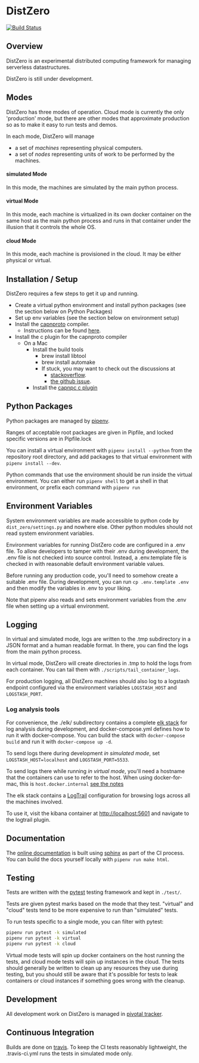 # DistZero

[![Build Status](https://travis-ci.org/koreiklein/dist_zero.svg?branch=dev)](https://travis-ci.org/koreiklein/dist_zero)

## Overview

DistZero is an experimental distributed computing framework for managing serverless datastructures.

DistZero is still under development.

## Modes

DistZero has three modes of operation. Cloud mode is currently the only 'production' mode,
but there are other modes that approximate production so as to make it easy to run tests and demos.

In each mode, DistZero will manage

- a set of *machines* representing physical computers.
- a set of *nodes* representing units of work to be performed by the machines.

#### simulated Mode
In this mode, the machines are simulated by the main python process.

#### virtual Mode
In this mode, each machine is virtualized in its own docker container on the same host as the main python process and
runs in that container under the illusion that it controls the whole OS.

#### cloud Mode
In this mode, each machine is provisioned in the cloud.  It may be either physical or virtual.

## Installation / Setup

DistZero requires a few steps to get it up and running.

- Create a virtual python environment and install python packages (see the section below on Python Packages)
- Set up env variables (see the section below on environment setup)
- Install the [capnproto](https://capnproto.org/) compiler.
  - Instructions can be found [here](https://capnproto.org/install.html).
- Install the c plugin for the capnproto compiler
  - On a Mac
    - Install the build tools
      - brew install libtool
      - brew install automake
      - If stuck, you may want to check out the discussions at
        - [stackoverflow](https://stackoverflow.com/questions/9575989/install-autoreconf-on-osx-lion).
        - [the github issue](https://github.com/maxmind/libmaxminddb/issues/9).
    - Install the [capnpc c plugin](https://github.com/opensourcerouting/c-capnproto)

## Python Packages

Python packages are managed by [pipenv](https://docs.pipenv.org/).

Ranges of acceptable root packages are given in Pipfile, and locked specific versions are in Pipfile.lock

You can install a virtual environment with `pipenv install --python` from the repository root directory,
and add packages to that virtual environment with `pipenv install --dev`.

Python commands that use the environment should be run inside the virtual environment.  You can either run
`pipenv shell` to get a shell in that environment, or prefix each command with `pipenv run`


## Environment Variables

System environment variables are made accessible to python code by `dist_zero/settings.py` and
nowhere else.  Other python modules should not read system environment variables.

Environment variables for running DistZero code are configured in a .env file.
To allow developers to tamper with their .env during development, the .env file
is not checked into source control.  Instead, a .env.template file is checked in with
reasonable default environment variable values.

Before running any production code, you'll need to somehow create a suitable .env file.
During development, you can run `cp .env.template .env` and then modify the variables in .env to your liking.

Note that pipenv also reads and sets environment variables from the .env file when setting up a virtual environment.

## Logging

In virtual and simulated mode, logs are written to the .tmp subdirectory in a JSON format and a human readable format.
In there, you can find the logs from the main python process.

In virtual mode, DistZero will create directories in .tmp to hold the logs from each container.
You can tail them with `./scripts/tail_container_logs`.

For production logging, all DistZero machines should also log to a logstash endpoint
configured via the environment variables `LOGSTASH_HOST` and `LOGSTASH_PORT`.

### Log analysis tools

For convenience, the ./elk/ subdirectory contains
a complete [elk stack](https://www.elastic.co/elk-stack) for log analysis during development,
and docker-compose.yml defines how to run it with docker-compose.
You can build the stack with `docker-compose build` and run it with `docker-compose up -d`.

To send logs there during development *in simulated mode*, set `LOGSTASH_HOST=localhost` and `LOGSTASH_PORT=5533`.

To send logs there while running *in virtual mode*, you'll need a hostname that the containers can use to refer
to the host.  When using docker-for-mac, this is `host.docker.internal`
[see the notes](https://docs.docker.com/docker-for-mac/release-notes/#docker-community-edition-17060-ce-mac18-2017-06-28-stable)

The elk stack contains a [LogTrail](https://github.com/sivasamyk/logtrail) configuration for browsing logs across all
the machines involved.

To use it, visit the kibana container at [http://localhost:5601](http://localhost:5601) and navigate to the logtrail
plugin.

## Documentation

The [online documentation](https://koreiklein.github.io/dist_zero/) is built using
[sphinx](http://www.sphinx-doc.org/en/master/) as part of the CI process.  You can build the docs yourself
locally with `pipenv run make html`.

## Testing

Tests are written with the [pytest](https://docs.pytest.org/en/latest/) testing framework and kept in `./test/`.

Tests are given pytest marks  based on the mode that they test.  "virtual" and "cloud" tests tend to
be more expensive to run than "simulated" tests.

To run tests specific to a single mode, you can filter with pytest:

```bash
pipenv run pytest -k simulated
pipenv run pytest -k virtual
pipenv run pytest -k cloud
```

Virtual mode tests will spin up docker containers on the host running the tests,
and cloud mode tests will spin up instances in the cloud.  The tests should generally be written to clean up any
resources they use during testing, but you should still be aware that it's possible for tests to leak containers or
cloud instances if something goes wrong with the cleanup.

## Development

All development work on DistZero is managed in [pivotal tracker](https://www.pivotaltracker.com/n/projects/2160764).

## Continuous Integration

Builds are done on [travis](https://travis-ci.org/koreiklein/dist_zero).  To keep the CI tests reasonably lightweight,
the .travis-ci.yml runs the tests in simulated mode only.

